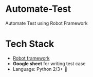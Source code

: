 # Automate-Test
Automate Test using Robot Framework

# Tech Stack
- [Robot framework](https://robotframework.org/)
- **Google sheet** for writing test case
- Language: Python 2/3+ 🐍
